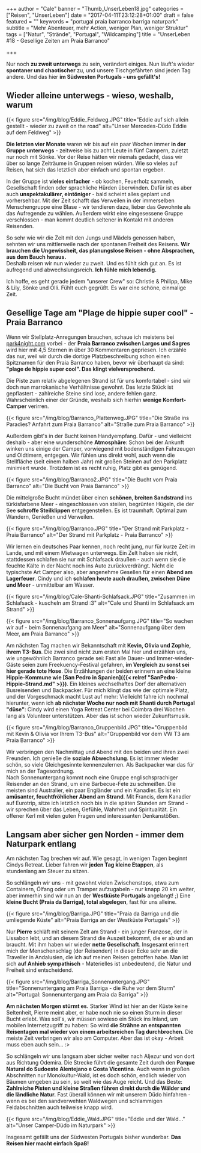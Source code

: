 +++
author = "Cale"
banner = "Thumb_UnserLeben18.jpg"
categories = ["Reisen", "UnserLeben"]
date = "2017-04-11T23:12:28+01:00"
draft = false
featured = ""
keywords = "portugal praia barranco barriga naturpark"
subtitle = "Mehr Abenteuer, mehr Action, weniger Plan, weniger Struktur"
tags = ["Natur", "Strände", "Portugal", "Wildcamping"]
title = "UnserLeben #18 - Gesellige Zeiten am Praia Barranco"

+++

Nur noch **zu zweit unterwegs** zu sein, verändert einiges. Nun läuft's wieder **spontaner und chaotischer** zu, und unsere Tischgefährten sind jeden Tag andere. Und das hier **im Südwesten Portugals - uns gefällt's!**<!--more-->

## Wieder alleine unterwegs - wieso, weshalb, warum

{{< figure src="/img/blog/Eddie_Feldweg.JPG" title="Eddie auf sich allein gestellt - wieder zu zweit on the road" alt="Unser Mercedes-Düdo Eddie auf dem Feldweg" >}}

**Die letzten vier Monate** waren wir bis auf ein paar Wochen immer **in der Gruppe unterwegs** - zeitweise bis zu acht Leute in fünf Campern, zuletzt nur noch mit Sönke. Vor der Reise hätten wir niemals gedacht, dass wir über so lange Zeiträume in Gruppen reisen würden. Wie so vieles auf Reisen, hat sich das letztlich aber einfach und spontan ergeben.    

In der Gruppe ist **vieles einfacher** - ob kochen, Feuerholz sammeln, Gesellschaft finden oder sprachliche Hürden überwinden. Dafür ist es aber auch **unspektakulärer, eintöniger** - bald scheint alles geplant und vorhersehbar. Mit der Zeit schafft das Verweilen in der immerselben Menschengruppe eine Blase - wir tendieren dazu, lieber das Gewohnte als das Aufregende zu wählen. Außerdem wirkt eine eingesessene Gruppe verschlossen - man kommt deutlich seltener in Kontakt mit anderen Reisenden.  

So sehr wie wir die Zeit mit den Jungs und Mädels genossen haben, sehnten wir uns mittlerweile nach der spontanen Freiheit des Reisens. **Wir brauchen die Ungewissheit, das planungslose Reisen - ohne Absprachen, aus dem Bauch heraus.**    
Deshalb reisen wir nun wieder zu zweit. Und es fühlt sich gut an. Es ist aufregend und abwechslungsreich. **Ich fühle mich lebendig.**

Ich hoffe, es geht gerade jedem "unserer Crew" so: Christie & Philipp, Mike & Lily, Sönke und Olli. Fühlt euch gegrüßt. Es war eine schöne, einmalige Zeit.

## Gesellige Tage am "Plage de hippie super cool" - Praia Barranco

Wenn wir Stellplatz-Anregungen brauchen, schaue ich meistens bei [park4night.com](https://park4night.com) vorbei - der **Praia Barranco zwischen Largos und Sagres** wird hier mit 4,5 Sternen in über 30 Kommentaren gepriesen. Ich erzähle das nur, weil wir durch die dortige Platzbeschreibung schon einen Spitznamen für den Praia Barranco haben, bevor wir überhaupt da sind: **"plage de hippie super cool". Das klingt vielversprechend.**     

Die Piste zum relativ abgelegenen Strand ist für uns komfortabel - sind wir doch nun marrokanische Verhältnisse gewohnt. Das letzte Stück ist gepflastert - zahlreiche Steine sind lose, andere fehlen ganz. Wahrscheinlich einer der Gründe, weshalb sich hierhin **wenige Komfort-Camper** verirren. 

{{< figure src="/img/blog/Barranco_Plattenweg.JPG" title="Die Straße ins Paradies? Anfahrt zum Praia Barranco" alt="Straße zum Praia Barranco" >}}

Außerdem gibt's in der Bucht keinen Handyempfang. Dafür - und vielleicht deshalb - aber eine wunderschöne **Atmosphäre**: Schon bei der Ankunft winken uns einige der Camper, vorwiegend mit bodenständigen Fahrzeugen und Oldtimern, entgegen. Wir fühlen uns direkt wohl, auch wenn die Stellfläche (seit einem halben Jahr) mit großen Steinen auf den Parkplatz minimiert wurde. Trotzdem ist es recht ruhig, Platz gibt es genügend. 

{{< figure src="/img/blog/Barranco2.JPG" title="Die Bucht vom Praia Barranco" alt="Die Bucht von Praia Barranco" >}}  

Die mittelgroße Bucht mündet über einen **schönen, breiten Sandstrand** ins türkisfarbene Meer - eingeschlossen von steilen, begrünten Hügeln, die der See **schroffe Steilklippen** entgegenstellen. Es ist traumhaft. Optimal zum Wandern, Genießen und Verweilen. 

{{< figure src="/img/blog/Barranco.JPG" title="Der Strand mit Parkplatz - Praia Barranco" alt="Der Strand mit Parkplatz - Praia Barranco" >}}    

Wir lernen ein deutsches Paar kennen, noch recht jung, nur für kurze Zeit im Lande, und mit einem Mietwagen unterwegs. Ein Zelt haben sie nicht, stattdessen schlafen sie nur mit Schlafsack draußen - auch wenn sie die feuchte Kälte in der Nacht noch ins Auto zurückverdrängt. Nicht die typischste Art Camper also, aber angenehme Gesellen für einen **Abend am Lagerfeuer**. Cindy und ich **schlafen heute auch draußen, zwischen Düne und Meer** - unmittelbar am Wasser.  

{{< figure src="/img/blog/Cale-Shanti-Schlafsack.JPG" title="Zusammen im Schlafsack - kuscheln am Strand :3" alt="Cale und Shanti im Schlafsack am Strand" >}}

{{< figure src="/img/blog/Barranco_Sonnenaufgang.JPG" title="So wachen wir auf - beim Sonnenaufgang am Meer" alt="Sonnenaufgang über dem Meer, am Praia Barranco" >}}   

Am nächsten Tag machen wir Bekanntschaft mit **Kevin, Olivia und Zophie, ihrem T3-Bus**. Die zwei sind nicht zum ersten Mal hier und erzählen uns, wie ungewöhnlich Barranco gerade sei: Fast alle Dauer- und Immer-wieder-Gäste seien zum Freekuency-Festival gefahren, **im Vergleich zu sonst sei hier gerade tote Hose**. Die Erzählungen der beiden erinnern an eine kleine **Hippie-Kommune wie [San Pedro in Spanien]({{< relref "SanPedro-Hippie-Strand.md" >}})**. Ein kleines wechselhaftes Dorf der alternativen Busreisenden und Backpacker. Für mich klingt das wie der optimale Platz, und der Vorgeschmack macht Lust auf mehr: Vielleicht fahre ich nochmal hierunter, wenn ich **ab nächster Woche nur noch mit Shanti durch Portugal "düse"**: Cindy wird einen Yoga Retreat Center bei Coimbra drei Wochen lang als Volunteer unterstützen. Aber das ist schon wieder Zukunftsmusik.    

{{< figure src="/img/blog/Barranco_Gruppenbild.JPG" title="Gruppenbild mit Kevin & Olivia vor Ihrem T3-Bus" alt="Gruppenbild vor dem VW T3 am Praia Barranco" >}}

Wir verbringen den Nachmittag und Abend mit den beiden und ihren zwei Freunden. Ich genieße die **soziale Abwechslung**. Es ist immer wieder schön, so viele Gleichgesinnte kennenzulernen. Als Backpacker war das für mich an der Tagesordnung.    
Nach Sonnenuntergang kommt noch eine Gruppe englischsprachiger Reisender an den Strand, um eine Barbecue-Fete zu schmeißen. Die meisten sind Australier, ein paar Engländer und ein Kanadier. Es ist ein **amüsanter, feuchtfröhlicher Abend am Strand**. Mit Francis, dem Kanadier auf Eurotrip, sitze ich letztlich noch bis in die späten Stunden am Strand - wir sprechen über das Leben, Gefühle, Wahrheit und Spiritualität. Ein offener Kerl mit vielen guten Fragen und interessanten Denkanstößen.    

## Langsam aber sicher gen Norden - immer dem Naturpark entlang

Am nächsten Tag brechen wir auf. Wie gesagt, in wenigen Tagen beginnt Cindys Retreat. Lieber fahren wir **jeden Tag kleine Etappen**, als stundenlang am Steuer zu sitzen.   

So schlängeln wir uns - mit gewohnt vielen Zwischenstops, etwa zum Containern, Ölfang oder um Tramper aufzugabeln - nur knapp 20 km weiter, aber immerhin sind wir nun an der **Westküste Portugals** angelangt! ;)  Eine **kleine Bucht (Praia da Barriga), total abgelegen**, fast für uns alleine. 

{{< figure src="/img/blog/Barriga.JPG" title="Praia da Barriga und die umliegende Küste" alt="Praia Barriga an der Westküste Portugals" >}}

Nur **Pierre** schläft mit seinem Zelt am Strand - ein junger Franzose, der in Lissabon lebt, und an diesem Strand die Auszeit bekommt, die er ab und an braucht. Mit ihm haben wir wieder **nette Gesellschaft**. Insgesamt erinnert mich der Menschenschlag (der Reisenden) in dieser Ecke sehr an die Traveller in Andalusien, die ich auf meinen Reisen getroffen habe. Man ist sich **auf Anhieb sympathisch** - Materielles ist unbedeutend, die Natur und Freiheit sind entscheidend.     

{{< figure src="/img/blog/Barriga_Sonnenuntergang.JPG" title="Sonnenuntergang am Praia Barriga - die Ruhe vor dem Sturm" alt="Portugal: Sonnenuntergang am Praia da Barriga" >}}

**Am nächsten Morgen stürmt es.** Starker Wind ist hier an der Küste keine Seltenheit, Pierre meint aber, er habe noch nie so einen Sturm in dieser Bucht erlebt. Was soll's, wir müssen sowieso ein Stück ins Inland, um mobilen Internetzugriff zu haben: So wird **die Strähne an entspannten Reisentagen mal wieder von einem arbeitsreichen Tag durchbrochen**. Die meiste Zeit verbringen wir also am Computer. Aber das ist okay - Arbeit muss eben auch sein... :>

So schlängeln wir uns langsam aber sicher weiter nach Aljezur und von dort aus Richtung Odemira. Die Strecke führt die gesamte Zeit durch den **Parque Natural do Sudoeste Alentejano e Costa Vicentina**. Auch wenn in großen Abschnitten nur Monokultur-Wald, ist es doch schön, endlich wieder von Bäumen umgeben zu sein, so weit wie das Auge reicht. Und das Beste: **Zahlreiche Pisten und kleine Straßen führen direkt durch die Wälder und die ländliche Natur.** Fast überall können wir mit unserem Düdo hinfahren - wenn es bei den sandverwehten Waldwegen und schlammigen Feldabschnitten auch teilweise knapp wird.

{{< figure src="/img/blog/Eddie_Wald.JPG" title="Eddie und der Wald..." alt="Unser Camper-Düdo im Naturpark" >}}

Insgesamt gefällt uns der Südwesten Portugals bisher wunderbar. **Das Reisen hier macht einfach Spaß!**


